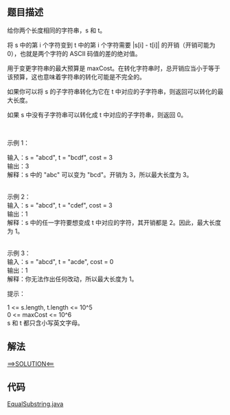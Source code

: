 ## 题目描述
给你两个长度相同的字符串，s 和 t。

将 s 中的第 i 个字符变到 t 中的第 i 个字符需要 |s[i] - t[i]| 的开销（开销可能为 0），也就是两个字符的 ASCII 码值的差的绝对值。

用于变更字符串的最大预算是 maxCost。在转化字符串时，总开销应当小于等于该预算，这也意味着字符串的转化可能是不完全的。

如果你可以将 s 的子字符串转化为它在 t 中对应的子字符串，则返回可以转化的最大长度。

如果 s 中没有子字符串可以转化成 t 中对应的子字符串，则返回 0。

 

示例 1：

输入：s = "abcd", t = "bcdf", cost = 3
<br>输出：3
<br>解释：s 中的 "abc" 可以变为 "bcd"。开销为 3，所以最大长度为 3。

<br>示例 2：
<br>输入：s = "abcd", t = "cdef", cost = 3
<br>输出：1
<br>解释：s 中的任一字符要想变成 t 中对应的字符，其开销都是 2。因此，最大长度为 1。

<br>示例 3：
<br>输入：s = "abcd", t = "acde", cost = 0
<br>输出：1
<br>解释：你无法作出任何改动，所以最大长度为 1。
 

提示：

1 <= s.length, t.length <= 10^5
<br>0 <= maxCost <= 10^6
<br>s 和 t 都只含小写英文字母。
## 解法
[==>SOLUTION<==](https://leetcode-cn.com/problems/get-equal-substrings-within-budget/solution/jin-ke-neng-shi-zi-fu-chuan-xiang-deng-b-higz/)
## 代码
[EqualSubstring.java](https://github.com/Marshal7cc/LeetCode-Java/blob/master/src/slidewindow/EqualSubstring.java)

